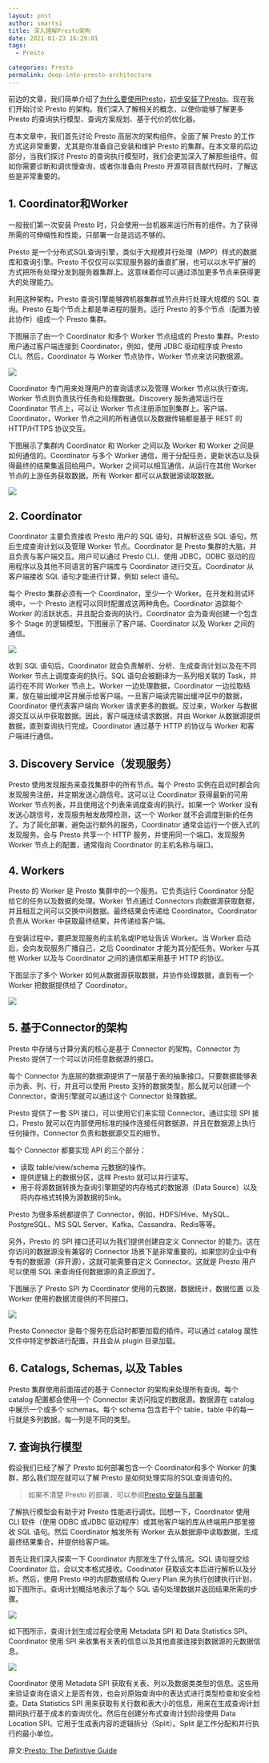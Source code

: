 ```yaml
---
layout: post
author: smartsi
title: 深入理解Presto架构
date: 2021-01-23 16:29:01
tags:
  - Presto

categories: Presto
permalink: deep-into-presto-architecture
---
```


前边的文章，我们简单介绍了[为什么要使用Presto](http://smartsi.club/introducing-presto.html)，[初步安装了Presto](http://smartsi.club/how-install-and-startup-presto.html)。现在我们开始讨论 Presto 的架构。我们深入了解相关的概念，以使你能够了解更多 Presto 的查询执行模型、查询方案规划、基于代价的优化器。

在本文章中，我们首先讨论 Presto 高层次的架构组件。全面了解 Presto 的工作方式这非常重要，尤其是你准备自己安装和维护 Presto 的集群。在本文章的后边部分，当我们探讨 Presto 的查询执行模型时，我们会更加深入了解那些组件。假如你需要诊断和调优慢查询，或者你准备向 Presto 开源项目贡献代码时，了解这些是非常重要的。

## 1. Coordinator和Worker

一般我们第一次安装 Presto 时，只会使用一台机器来运行所有的组件。为了获得所需的可伸缩性和性能，只部署一台是远远不够的。

Presto 是一个分布式SQL查询引擎，类似于大规模并行处理（MPP）样式的数据库和查询引擎。Presto 不仅仅可以实现服务器的垂直扩展，也可以以水平扩展的方式把所有处理分发到服务器集群上。这意味着你可以通过添加更多节点来获得更大的处理能力。

利用这种架构，Presto 查询引擎能够跨机器集群或节点并行处理大规模的 SQL 查询。Presto 在每个节点上都是单进程的服务。运行 Presto 的多个节点（配置为彼此协作）组成一个 Presto 集群。

下图展示了由一个 Coordinator 和多个 Worker 节点组成的 Presto 集群。Presto 用户通过客户端连接到 Coordinator，例如，使用 JDBC 驱动程序或 Presto CLI。然后，Coordinator 与 Worker 节点协作，Worker 节点来访问数据源。

![](1)

Coordinator 专门用来处理用户的查询请求以及管理 Worker 节点以执行查询。Worker 节点则负责执行任务和处理数据。Discovery 服务通常运行在 Coordinator 节点上，可以让 Worker 节点注册添加到集群上。客户端、Coordinator，Worker 节点之间的所有通信以及数据传输都是基于 REST 的 HTTP/HTTPS 协议交互。

下图展示了集群内 Coordinator 和 Worker 之间以及 Worker 和 Worker 之间是如何通信的。Coordinator 与多个 Worker 通信，用于分配任务，更新状态以及获得最终的结果集返回给用户。Worker 之间可以相互通信，从运行在其他 Worker 节点的上游任务获取数据。所有 Worker 都可以从数据源读取数据。

![](2)

## 2. Coordinator

Coordinator 主要负责接收 Presto 用户的 SQL 语句，并解析这些 SQL 语句，然后生成查询计划以及管理 Worker 节点。Coordinator 是 Presto 集群的大脑，并且负责与客户端交互。用户可以通过 Presto CLI、使用 JDBC，ODBC 驱动的应用程序以及其他不同语言的客户端库与 Coordinator 进行交互。Coordinator 从客户端接收 SQL 语句才能进行计算，例如 select 语句。

每个 Presto 集群必须有一个 Coordinator，至少一个 Worker。在开发和测试环境中，一个 Presto 进程可以同时配置成这两种角色。Coordinator 追踪每个 Worker 的活跃状态，并且配合查询的执行。Coordinator 会为查询创建一个包含多个 Stage 的逻辑模型。下图展示了客户端、Coordinator 以及 Worker 之间的通信。

![](3)

收到 SQL 语句后，Coordinator 就会负责解析、分析、生成查询计划以及在不同 Worker 节点上调度查询的执行。SQL 语句会被翻译为一系列相关联的 Task，并运行在不同 Worker 节点上。Worker 一边处理数据，Coordinator 一边拉取结果，放在输出缓冲区并展示给客户端。一旦客户端读完输出缓冲区中的数据，Coordinator 便代表客户端向 Worker 请求更多的数据。反过来，Worker 与数据源交互以从中获取数据。因此，客户端连续请求数据，并由 Worker 从数据源提供数据，直到查询执行完成。Coordinator 通过基于 HTTP 的协议与 Worker 和客户端进行通信。

## 3. Discovery Service（发现服务）

Presto 使用发现服务来查找集群中的所有节点。每个 Presto 实例在启动时都会向发现服务注册，并定期发送心跳信号。这可以让 Coordinator 获得最新的可用 Worker 节点列表，并且使用这个列表来调度查询的执行。如果一个 Worker 没有发送心跳信号，发现服务触发故障检测，这一个 Worker 就不会调度到新的任务了。为了简化部署，避免运行额外的服务，Coordinator 通常会运行一个嵌入式的发现服务。会与 Presto 共享一个 HTTP 服务，并使用同一个端口。发现服务 Worker 节点上的配置，通常指向 Coordinator 的主机名称与端口。

## 4. Workers

Presto 的 Worker 是 Presto 集群中的一个服务。它负责运行 Coordinator 分配给它的任务以及数据的处理。Worker 节点通过 Connectors 向数据源获取数据，并且相互之间可以交换中间数据。最终结果会传递给 Coordinator。Coordinator 负责从 Worker 中获取最终结果，并传递给客户端。

在安装过程中，要把发现服务的主机名或IP地址告诉 Worker。当 Worker 启动后，会向发现服务广播自己，之后 Coordinator 才能为其分配任务。Worker 与其他 Worker 以及与 Coordinator 之间的通信都采用基于 HTTP 的协议。

下图显示了多个 Worker 如何从数据源获取数据，并协作处理数据，直到有一个 Worker 把数据提供给了 Coordinator。

![](4)

## 5. 基于Connector的架构

Presto 中存储与计算分离的核心是基于 Connector 的架构。Connector 为 Presto 提供了一个可以访问任意数据源的接口。

每个 Connector 为底层的数据源提供了一层基于表的抽象接口。只要数据能够表示为表、列、行，并且可以使用 Presto 支持的数据类型，那么就可以创建一个 Connector，查询引擎就可以通过这个 Connector 处理数据。

Presto 提供了一套 SPI 接口，可以使用它们来实现 Connector。通过实现 SPI 接口，Presto 就可以在内部使用标准的操作连接任何数据源，并且在数据源上执行任何操作。Connector 负责和数据源交互的细节。

每个 Connector 都要实现 API 的三个部分：
- 读取 table/view/schema 元数据的操作。
- 提供逻辑上的数据分区，这样 Presto 就可以并行读写。
- 用于将源数据转换为查询引擎期望的内存格式的数据源（Data Source）以及将内存格式转换为源数据的Sink。

Presto 为很多系统都提供了 Connector，例如，HDFS/Hive、MySQL、PostgreSQL、MS SQL Server、Kafka、Cassandra、Redis等等。

另外，Presto 的 SPI 接口还可以为我们提供创建自定义 Connector 的能力。这在你访问的数据源没有兼容的 Connector 场景下是非常重要的。如果您的企业中有专有的数据源（非开源），这就可能需要自定义 Connector。这就是 Presto 用户可以使用 SQL 来查询任何数据源的真正原因了。

下图展示了 Presto SPI 为 Coordinator 使用的元数据，数据统计，数据位置 以及 Worker 使用的数据流提供的不同接口。

![](5)

Presto Connector 是每个服务在启动时都要加载的插件。可以通过 catalog 属性文件中特定参数进行配置，并且会从 plugin 目录加载。

## 6. Catalogs, Schemas, 以及 Tables

Presto 集群使用前面描述的基于 Connector 的架构来处理所有查询。每个 catalog 配置都会使用一个 Connector 来访问指定的数据源。数据源在 catalog 中展示一个或多个 schemas。每个 schema 包含若干个 table，table 中的每一行就是多列数据，每一列是不同的类型。

## 7. 查询执行模型

假设我们已经了解了 Presto 如何部署包含一个 Coordinator和多个 Worker 的集群，那么我们现在就可以了解 Presto 是如何处理实际的SQL查询语句的。

> 如果不清楚 Presto 的部署，可以参阅[Presto 安装与部署](http://smartsi.club/how-install-and-startup-presto.html)

了解执行模型会有助于对 Presto 性能进行调优。回想一下，Coordinator 使用 CLI 软件（使用 ODBC 或JDBC 驱动程序）或其他客户端的库从终端用户那里接收 SQL 语句。然后 Coordinator 触发所有 Worker 去从数据源中读取数据，生成最终结果集合，并提供给客户端。

首先让我们深入探索一下 Coordinator 内部发生了什么情况。SQL 语句提交给 Coordinator 后，会以文本格式接收。Coodinator 获取该文本后进行解析以及分析。然后，使用 Presto 中的内部数据结构 Query Plan 来为执行创建执行计划，如下图所示。查询计划概括地表示了每个 SQL 语句处理数据并返回结果所需的步骤。

![](6)

如下图所示，查询计划生成过程会使用 Metadata SPI 和 Data Statistics SPI。Coordinator 使用 SPI 来收集有关表的信息以及其他直接连接到数据源的元数据信息。

![](7)

Coordinator 使用 Metadata SPI 获取有关表、列以及数据类类型的信息。这些用来验证查询在语义上是否有效，也会对原始查询中的表达式进行类型检查和安全检查。Data Statistics SPI 用来获取有关行数和表大小的信息，用来在生成查询计划期间执行基于成本的查询优化。然后在创建分布式查询计划阶段使用 Data Location SPI。它用于生成表内容的逻辑拆分（Split）。Split 是工作分配和并行执行的最小单位。




原文:[Presto: The Definitive Guide](https://learning.oreilly.com/library/view/presto-the-definitive/9781492044260/ch01.html#chapter-introduction)
